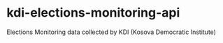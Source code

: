 kdi-elections-monitoring-api
============================

Elections Monitoring data collected by KDI (Kosova Democratic Institute)
